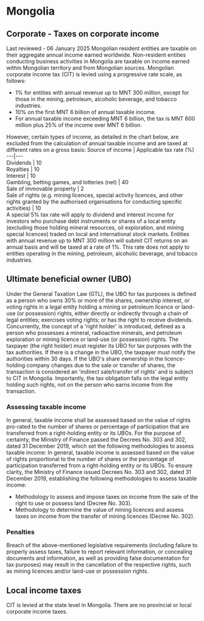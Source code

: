 # Mongolia
## Corporate - Taxes on corporate income
Last reviewed - 06 January 2025
Mongolian resident entities are taxable on their aggregate annual income earned worldwide. Non-resident entities conducting business activities in Mongolia are taxable on income earned within Mongolian territory and from Mongolian sources.
Mongolian corporate income tax (CIT) is levied using a progressive rate scale, as follows:
  * 1% for entities with annual revenue up to MNT 300 million, except for those in the mining, petroleum, alcoholic beverage, and tobacco industries.
  * 10% on the first MNT 6 billion of annual taxable income.
  * For annual taxable income exceeding MNT 6 billion, the tax is MNT 600 million plus 25% of the income over MNT 6 billion.


However, certain types of income, as detailed in the chart below, are excluded from the calculation of annual taxable income and are taxed at different rates on a gross basis:
Source of income | Applicable tax rate (%)  
---|---  
Dividends | 10  
Royalties | 10  
Interest | 10  
Gambling, betting games, and lotteries (net) | 40  
Sale of immovable property | 2  
Sale of rights (e.g. mining licences, special activity licences, and other rights granted by the authorised organisations for conducting specific activities) | 10  
A special 5% tax rate will apply to dividend and interest income for investors who purchase debt instruments or shares of a local entity (excluding those holding mineral resources, oil exploration, and mining special licences) traded on local and international stock markets.
Entities with annual revenue up to MNT 300 million will submit CIT returns on an annual basis and will be taxed at a rate of 1%. This rate does not apply to entities operating in the mining, petroleum, alcoholic beverage, and tobacco industries.
## Ultimate beneficial owner (UBO)
Under the General Taxation Law (GTL), the UBO for tax purposes is defined as a person who owns 30% or more of the shares, ownership interest, or voting rights in a legal entity holding a mining or petroleum licence or land-use (or possession) rights, either directly or indirectly through a chain of legal entities; exercises voting rights; or has the right to receive dividends. Concurrently, the concept of a 'right holder' is introduced, defined as a person who possesses a mineral, radioactive minerals, and petroleum exploration or mining licence or land-use (or possession) rights.
The taxpayer (the right holder) must register its UBO for tax purposes with the tax authorities. If there is a change in the UBO, the taxpayer must notify the authorities within 30 days.
If the UBO's share ownership in the licence-holding company changes due to the sale or transfer of shares, the transaction is considered an 'indirect sale/transfer of rights' and is subject to CIT in Mongolia. Importantly, the tax obligation falls on the legal entity holding such rights, not on the person who earns income from the transaction.
### Assessing taxable income
In general, taxable income shall be assessed based on the value of rights pro-rated to the number of shares or percentage of participation that are transferred from a right-holding entity or its UBOs. For the purpose of certainty, the Ministry of Finance passed the Decrees No. 303 and 302, dated 31 December 2019, which set the following methodologies to assess taxable income:
In general, taxable income is assessed based on the value of rights proportional to the number of shares or the percentage of participation transferred from a right-holding entity or its UBOs. To ensure clarity, the Ministry of Finance issued Decrees No. 303 and 302, dated 31 December 2019, establishing the following methodologies to assess taxable income:
  * Methodology to assess and impose taxes on income from the sale of the right to use or possess land (Decree No. 303).
  * Methodology to determine the value of mining licences and assess taxes on income from the transfer of mining licences (Decree No. 302).


### Penalties
Breach of the above-mentioned legislative requirements (including failure to properly assess taxes, failure to report relevant information, or concealing documents and information, as well as providing false documentation for tax purposes) may result in the cancellation of the respective rights, such as mining licences and/or land-use or possession rights.
## Local income taxes
CIT is levied at the state level in Mongolia. There are no provincial or local corporate income taxes.
